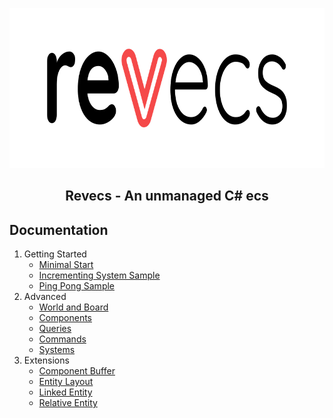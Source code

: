 <html>
    <p align="center">
        <img src="wiki/logo_wide.png" alt="Revecs logo" width="825"
        height="256" />
    </p>
    <h2 align="center">
    Revecs - An unmanaged C# ecs
    </h2>
</html>

## Documentation
1. Getting Started
    - [Minimal Start](./docs/minimal_start.md)
    - [Incrementing System Sample](./docs/incrementing_system.md)
    - [Ping Pong Sample]()
2. Advanced
    - [World and Board](./docs/world_and_boards.md)
    - [Components](./docs/components.md)
    - [Queries](./docs/queries.md)
    - [Commands](./docs/commands.md)
    - [Systems](./docs/systems.md)
3. Extensions
    - [Component Buffer](./docs/extensions/component_buffer.md)
    - [Entity Layout](./docs/extensions/entity_layout.md)
    - [Linked Entity](./docs/extensions/linked_entity.md)
    - [Relative Entity](./docs/extensions/relative_entity.md)
